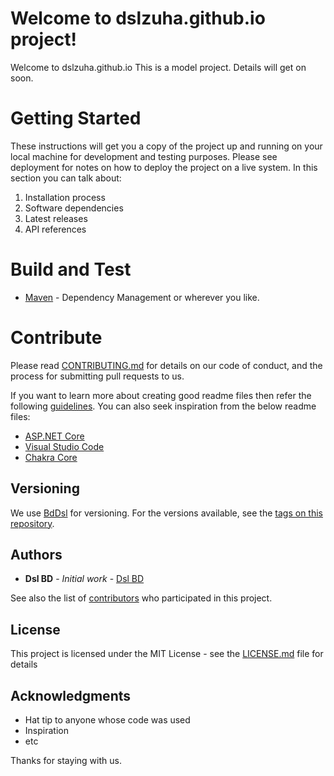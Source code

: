 # Welcome to dslzuha.github.io project! 
Welcome to dslzuha.github.io
This is a model project. Details will get on soon.

# Getting Started
These instructions will get you a copy of the project up and running on your local machine for development and testing purposes. Please see deployment for notes on how to deploy the project on a live system. In this section you can talk about:
1.	Installation process
2.	Software dependencies
3.	Latest releases
4.	API references

# Build and Test
* [Maven](https://maven.apache.org/) - Dependency Management or wherever you like. 

# Contribute
Please read [CONTRIBUTING.md](https://github.com/dslzuha/dslzuha.github.io/blob/master/CONTRIBUTING.md) for details on our code of conduct, and the process for submitting pull requests to us. 

If you want to learn more about creating good readme files then refer the following [guidelines](https://docs.microsoft.com/en-us/azure/devops/repos/git/create-a-readme?view=azure-devops). You can also seek inspiration from the below readme files:
- [ASP.NET Core](https://github.com/aspnet/Home)
- [Visual Studio Code](https://github.com/Microsoft/vscode)
- [Chakra Core](https://github.com/Microsoft/ChakraCore)

## Versioning

We use [BdDsl](http://dev.azure.com/bddsl/) for versioning. For the versions available, see the [tags on this repository](https://github.com/dslzuha/dslzuha.github.io/tags). 

## Authors

* **Dsl BD** - *Initial work* - [Dsl BD](https://github.com/dslzuha)

See also the list of [contributors](https://github.com/dslzuha/dslzuha.github.io/contributors) who participated in this project.

## License

This project is licensed under the MIT License - see the [LICENSE.md](https://github.com/dslzuha/dslzuha.github.io/blob/master/LICENSE.md) file for details

## Acknowledgments

* Hat tip to anyone whose code was used
* Inspiration
* etc

Thanks for staying with us.
